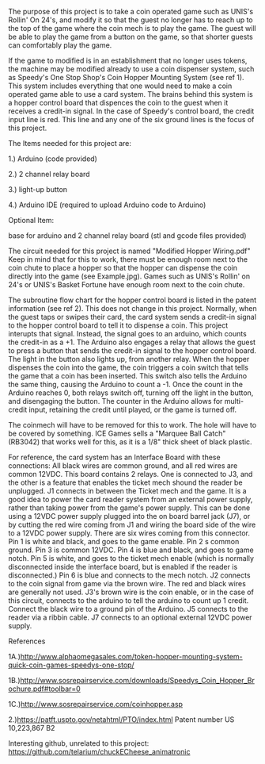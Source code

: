 The purpose of this project is to take a coin operated game such as UNIS's Rollin' On 24's, and modify it so that the guest no longer has to reach up to the top of the game where the coin mech is to play the game. The guest will be able to play the game from a button on the game, so that shorter guests can comfortably play the game.

If the game to modified is in an establishment that no longer uses tokens, the machine may be modified already to use a coin dispenser system, such as Speedy's One Stop Shop's Coin Hopper Mounting System (see ref 1). This system includes everything that one would need to make a coin operated game able to use a card system. The brains behind this system is a hopper control board that dispences the coin to the guest when it receives a credit-in signal. In the case of Speedy's control board, the credit input line is red. This line and any one of the six ground lines is the focus of this project.

The Items needed for this project are:

1.) Arduino (code provided)

2.) 2 channel relay board

3.) light-up button

4.) Arduino IDE (required to upload Arduino code to Arduino)

Optional Item:

base for arduino and 2 channel relay board (stl and gcode files provided)

The circuit needed for this project is named "Modified Hopper Wiring.pdf" Keep in mind that for this to work, there must be enough room next to the coin chute to place a hopper so that the hopper can dispense the coin directly into the game (see Example.jpg). Games such as UNIS's Rollin' on 24's or UNIS's Basket Fortune have enough room next to the coin chute.

The subroutine flow chart for the hopper control board is listed in the patent information (see ref 2). This does not change in this project. Normally, when the guest taps or swipes their card, the card system sends a credit-in signal to the hopper control board to tell it to dispense a coin. This project interupts that signal. Instead, the signal goes to an arduino, which counts the credit-in as a +1. The Arduino also engages a relay that allows the guest to press a button that sends the credit-in signal to the hopper control board. The light in the button also lights up, from another relay. When the hopper dispenses the coin into the game, the coin triggers a coin switch that tells the game that a coin has been inserted. This switch also tells the Arduino the same thing, causing the Arduino to count a -1. Once the count in the Arduino reaches 0, both relays switch off, turning off the light in the button, and disengaging the button. The counter in the Arduino allows for multi-credit input, retaining the credit until played, or the game is turned off.

The coinmech will have to be removed for this to work. The hole will have to be covered by something. ICE Games sells a "Marquee Ball Catch" (RB3042) that works well for this, as it is a 1/8" thick sheet of black plastic.

For reference, the card system has an Interface Board with these connections:
All black wires are common ground, and all red wires are common 12VDC. This board contains 2 relays. One is connected to J3, and the other is a feature that enables the ticket mech shound the reader be unplugged.
J1 connects in between the Ticket mech and the game. It is a good idea to power the card reader system from an external power supply, rather than taking power from the game's power supply. This can be done using a 12VDC power supply plugged into the on board barrel jack (J7), or by cutting the red wire coming from J1 and wiring the board side of the wire to a 12VDC power supply. There are six wires coming from this connector. Pin 1 is white and black, and goes to the game enable. Pin 2 s common ground. Pin 3 is common 12VDC. Pin 4 is blue and black, and goes to game notch. Pin 5 is white, and goes to the ticket mech enable (which is normally disconnected inside the interface board, but is enabled if the reader is disconnected.) Pin 6 is blue and connects to the mech notch.
J2 connects to the coin signal from game via the brown wire. The red and black wires are generally not used.
J3's brown wire is the coin enable, or in the case of this circuit, connects to the arduino to tell the arduino to count up 1 credit. Connect the black wire to a ground pin of the Arduino.
J5 connects to the reader via a ribbin cable.
J7 connects to an optional external 12VDC power supply.

References

1A.)http://www.alphaomegasales.com/token-hopper-mounting-system-quick-coin-games-speedys-one-stop/
        
1B.)http://www.sosrepairservice.com/downloads/Speedys_Coin_Hopper_Brochure.pdf#toolbar=0
        
1C.)http://www.sosrepairservice.com/coinhopper.asp

2.)https://patft.uspto.gov/netahtml/PTO/index.html Patent number US 10,223,867 B2


Interesting github, unrelated to this project: https://github.com/telarium/chuckECheese_animatronic
